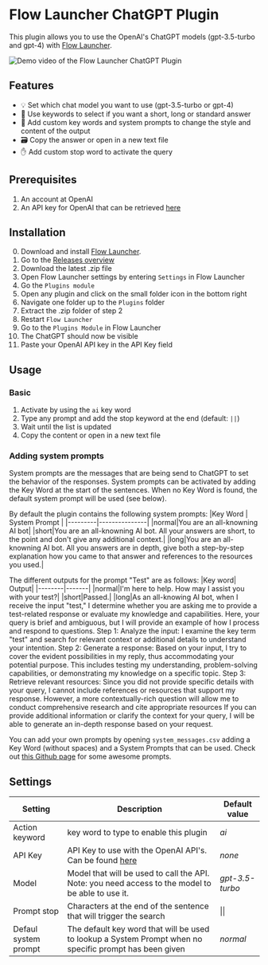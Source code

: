# Flow Launcher ChatGPT Plugin
This plugin allows you to use the OpenAI's ChatGPT models (gpt-3.5-turbo and gpt-4) with [Flow Launcher](https://www.flowlauncher.com/).

![Demo video of the Flow Launcher ChatGPT Plugin](https://i.imgur.com/WQwNY7y.gif)

## Features
- 💡 Set which chat model you want to use (gpt-3.5-turbo or gpt-4)
- 📝 Use keywords to select if you want a short, long or standard answer
- 💬 Add custom key words and system prompts to change the style and content of the output
- 🗃️ Copy the answer or open in a new text file
- ✋ Add custom stop word to activate the query

## Prerequisites
1. An account at OpenAI
2. An API key for OpenAI that can be retrieved [here](https://platform.openai.com/account/api-keys)

## Installation
0. Download and install [Flow Launcher](https://www.flowlauncher.com/).
1. Go to the [Releases overview](https://github.com/MichielvanBeers/Flow.Launcher.Plugin.ChatGPT/releases)
2. Download the latest .zip file
3. Open Flow Launcher settings by entering `Settings` in Flow Launcher
4. Go the `Plugins module`
5. Open any plugin and click on the small folder icon in the bottom right
6. Navigate one folder up to the `Plugins` folder
7. Extract the .zip folder of step 2
8. Restart `Flow Launcher`
9. Go to the `Plugins Module` in Flow Launcher
10. The ChatGPT should now be visible
11. Paste your OpenAI API key in the API Key field

## Usage
### Basic
1. Activate by using the `ai` key word
2. Type any prompt and add the stop keyword at the end (default: `||`)
3. Wait until the list is updated
4. Copy the content or open in a new text file

### Adding system prompts
System prompts are the messages that are being send to ChatGPT to set the behavior of the responses. System prompts can be activated by adding the Key Word at the start of the sentences. When no Key Word is found, the default system prompt will be used (see below).

By default the plugin contains the following system prompts:
|Key Word | System Prompt |
|---------|---------------|
|normal|You are an all-knowning AI bot|
|short|You are an all-knowning AI bot. All your answers are short, to the point and don't give any additional context.|
|long|You are an all-knowning AI bot. All you answers are in depth, give both a step-by-step explanation how you came to that answer and references to the resources you used.|

The different outputs for the prompt "Test" are as follows:
|Key word| Output|
|--------|-------|
|normal|I'm here to help. How may I assist you with your test?|
|short|Passed.|
|long|As an all-knowing AI bot, when I receive the input "test," I determine whether you are asking me to provide a test-related response or evaluate my knowledge and capabilities. Here, your query is brief and ambiguous, but I will provide an example of how I process and respond to questions. Step 1: Analyze the input: I examine the key term "test" and search for relevant context or additional details to understand your intention. Step 2: Generate a response: Based on your input, I try to cover the evident possibilities in my reply, thus accommodating your potential purpose. This includes testing my understanding, problem-solving capabilities, or demonstrating my knowledge on a specific topic. Step 3: Retrieve relevant resources: Since you did not provide specific details with your query, I cannot include references or resources that support my response. However, a more contextually-rich question will allow me to conduct comprehensive research and cite appropriate resources If you can provide additional information or clarify the context for your query, I will be able to generate an in-depth response based on your request. 

You can add your own prompts by opening `system_messages.csv` adding a Key Word (without spaces) and a System Prompts that can be used. Check out [this Github page](github.com/f/awesome-chatgpt-prompts) for some awesome prompts.

## Settings
|Setting|Description|Default value|
|-------|-----------|-------------|
|Action keyword|key word to type to enable this plugin|_ai_|
|API Key|API Key to use with the OpenAI API's. Can be found [here](https://platform.openai.com/account/api-keys)|_none_|
|Model|Model that will be used to call the API. Note: you need access to the model to be able to use it.|_gpt-3.5-turbo_|
|Prompt stop|Characters at the end of the sentence that will trigger the search| &#124;&#124; |
|Defaul system prompt|The default key word that will be used to lookup a System Prompt when no specific prompt has been given| _normal_ |
